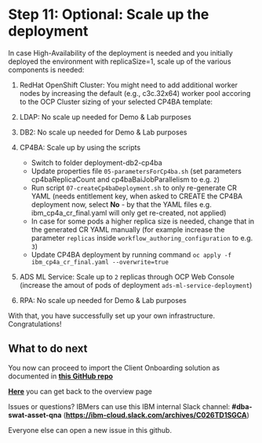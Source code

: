 # Step 11: Optional: Scale up the deployment

In case High-Availability of the deployment is needed and you initially deployed the environment with replicaSize=1, scale up of the various components is needed:

1. RedHat OpenShift Cluster: You might need to add additional worker nodes by increasing the default (e.g., c3c.32x64) worker pool accoring to the OCP Cluster sizing of your selected CP4BA template:

2. LDAP: No scale up needed for Demo & Lab purposes

3. DB2: No scale up needed for Demo & Lab purposes

4. CP4BA: Scale up by using the scripts
   
   - Switch to folder deployment-db2-cp4ba
   - Update properties file `05-parametersForCp4ba.sh` (set parameters cp4baReplicaCount and cp4baBaiJobParallelism to e.g. `2`)
   - Run script `07-createCp4baDeployment.sh` to only re-generate CR YAML (needs entitlement key, when asked to CREATE the CP4BA deployment now, select **No** - by that the YAML files e.g. ibm_cp4a_cr_final.yaml will only get re-created, not applied)
   - In case for some pods a higher replica size is needed, change that in the generated CR YAML manually (for example increase the parameter `replicas` inside `workflow_authoring_configuration` to e.g. `3`)
   - Update CP4BA deployment by running command `oc apply -f ibm_cp4a_cr_final.yaml --overwrite=true`

5. ADS ML Service: Scale up to `2` replicas through OCP Web Console (increase the amout of pods of deployment `ads-ml-service-deployment`)

6. RPA: No scale up needed for Demo & Lab purposes

With that, you have successfully set up your own infrastructure. Congratulations!

## What to do next

You now can proceed to import the Client Onboarding solution as documented in **[this GitHub repo](https://github.com/IBM/cp4ba-client-onboarding-scenario)**

**[Here](Readme.md)** you can get back to the overview page

Issues or questions? IBMers can use this IBM internal Slack channel: **#dba-swat-asset-qna** (**https://ibm-cloud.slack.com/archives/C026TD1SGCA**)

Everyone else can open a new issue in this github.
